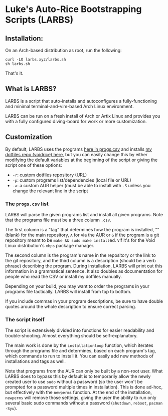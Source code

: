 # Luke's Auto-Rice Bootstrapping Scripts (LARBS)


## Installation:

On an Arch-based distribution as root, run the following:

```
curl -LO larbs.xyz/larbs.sh
sh larbs.sh
```

That's it.

## What is LARBS?

LARBS is a script that auto-installs and autoconfigures a fully-functioning
and minimal terminal-and-vim-based Arch Linux environment.

LARBS can be run on a fresh install of Arch or Artix Linux and provides you
with a fully configured diving-board for work or more customization.

## Customization

By default, LARBS uses the programs [here in progs.csv](progs.csv) and installs
[my dotfiles repo (voidrice) here](https://github.com/lukesmithxyz/voidrice),
but you can easily change this by either modifying the default variables at the
beginning of the script or giving the script one of these options:

- `-r`: custom dotfiles repository (URL)
- `-p`: custom programs list/dependencies (local file or URL)
- `-a`: a custom AUR helper (must be able to install with `-S` unless you
  change the relevant line in the script

### The `progs.csv` list

LARBS will parse the given programs list and install all given programs. Note
that the programs file must be a three column `.csv`.

The first column is a "tag" that determines how the program is installed, ""
(blank) for the main repository, `A` for via the AUR or `G` if the program is a
git repository meant to be `make && sudo make install`ed. `V`if it's for
the Void Linux distribution's `xbps` package manager.

The second column is the program's name in the repository or the link to
the git repository, and the third column is a description (should be a verb
phrase) describing the program. During installation, LARBS will print out
this information in a grammatical sentence. It also doubles as documentation
for people who read the CSV or install my dotfiles manually.

Depending on your build, you may want to order the programs in
your programs file tactically. LARBS will install from top to bottom.

If you include commas in your program descriptions, be sure to have double
quotes around the whole description to ensure correct parsing.

### The script itself

The script is extensively divided into functions for easier readability and
trouble-shooting. Almost everything should be self-explanatory.

The main work is done by the `installationloop` function, which iterates
through the programs file and determines, based on each program's tag,
which commands to run to install it. You can easily add new methods of
installations and tags as well.

Note that programs from the AUR can only be built by a non-root user. What
LARBS does to bypass this by default is to temporarily allow the newly created
user to use `sudo` without a password (so the user won't be prompted for a
password multiple times in installation). This is done ad-hoc, but
effectively with the `newperms` function. At the end of the installation,
`newperms` will remove those settings, giving the user the ability to run only
several basic sudo commands without a password (`shutdown`, `reboot`,
`pacman -Syu`).
